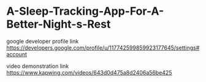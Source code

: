 # A-Sleep-Tracking-App-For-A-Better-Night-s-Rest

google developer profile link https://developers.google.com/profile/u/117742599859923177645/settings#account

video demonstration link https://www.kapwing.com/videos/643d0d475a8d2406a56be425

